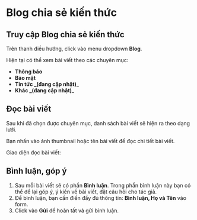 # Blog chia sẻ kiến thức

## Truy cập Blog chia sẻ kiến thức

Trên thanh điều hướng, click vào menu dropdown **Blog**.

Hiện tại có thể xem bài viết theo các chuyên mục:

* **Thông báo**
* **Bảo mật**
* **Tin tức **_**(đang cập nhật)**_
* **Khác **_**(đang cập nhật)**_

## Đọc bài viết

Sau khi đã chọn được chuyên mục, danh sách bài viết sẽ hiện ra theo dạng lưới.

Bạn nhấn vào ảnh thumbnail hoặc tên bài viết để đọc chi tiết bài viết.

Giao diện đọc bài viết:

## Bình luận, góp ý

1. Sau mỗi bài viết sẽ có phần **Bình luận**. Trong phần bình luận này bạn có thể để lại góp ý, ý kiến về bài viết, đặt câu hỏi cho tác giả.
2. Để bình luận, bạn cần điền đầy đủ thông tin: **Bình luận, Họ và Tên** vào form.
3. Click vào **Gửi** để hoàn tất và gửi bình luận.
